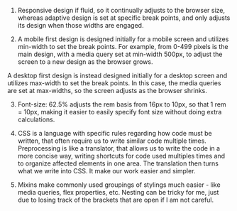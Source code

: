 1. Responsive design if fluid, so it continually adjusts to the browser size, whereas adaptive design is set at specific break points, and only adjusts its design when those widths are engaged. 

2. A mobile first design is designed initially for a mobile screen and utilizes min-width to set the break points. For example, from 0-499 pixels is the main design, with a media query set at min-width 500px, to adjust the screen to a new design as the browser grows.

A desktop first design is instead designed initially for a desktop screen and utilizes max-width to set the break points. In this case, the media queries are set at max-widths, so the screen adjusts as the browser shrinks.

3. Font-size: 62.5% adjusts the rem basis from 16px to 10px, so that 1 rem = 10px, making it easier to easily specify font size without doing extra calculations.

4. CSS is a language with specific rules regarding how code must be written, that often require us to write similar code multiple times. Preprocessing is like a translator, that allows us to write the code in a more concise way, writing shortcuts for code used multiples times and to organize affected elements in one area. The translation then turns what we write into CSS. It make our work easier and simpler.

5. Mixins make commonly used groupings of stylings much easier - like media queries, flex properties, etc. Nesting can be tricky for me, just due to losing track of the brackets that are open if I am not careful.